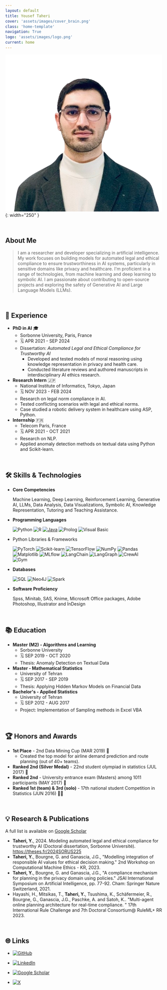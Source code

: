 ```yaml
---
layout: default
title: Yousef Taheri
cover: 'assets/images/cover_brain.png'
class: 'home-template'
navigation: True
logo: 'assets/images/logo.png'
current: home
---
```




<!--  Insert Your Photo Here -->
![Your Photo](/assets/images/portrait.png){: width="250" } <!-- Replace with your image path -->

<br>

## About Me
>I am a researcher and developer specializing in artificial intelligence. My work focuses on building models for automated legal and ethical compliance to ensure trustworthiness in AI systems, particularly in sensitive domains like privacy and healthcare. I'm proficient in a range of technologies, from machine learning and deep learning to symbolic AI. I am passionate about contributing to open-source projects and exploring the safety of Generative AI and Large Language Models (LLMs).

<br>

## 💼 Experience

*   **PhD in AI** 🎓
    *   Sorbonne University, Paris, France
    *   🗓️ APR 2021 - SEP 2024
    *   Dissertation: *Automated Legal and Ethical Compliance for Trustworthy AI*
        *   Developed and tested models of moral reasoning using knowledge representation in privacy and health care.
        *   Conducted literature reviews and authored manuscripts in interdisciplinary AI ethics research.
*   **Research Intern** 🇯🇵
    *   National Institute of Informatics, Tokyo, Japan
    *   🗓️ NOV 2023 - FEB 2024
    *   Research on legal norm compliance in AI.
    *   Tested conflicting scenarios with legal and ethical norms.
    *   Case studied a robotic delivery system in healthcare using ASP, Python.
*   **Internship** 🇫🇷
    *   Telecom Paris, France
    *   🗓️ APR 2021 - OCT 2021
    *   Research on NLP.
    *   Applied anomaly detection methods on textual data using Python and Scikit-learn.

<br>

## 🛠️ Skills & Technologies


*  **Core Competencies**

    Machine Learning, Deep Learning, Reinforcement Learning, Generative AI, LLMs, Data Analysis, Data Visualizations, Symbolic AI, Knowledge Representation, Tutoring and Teaching Assistance.

* **Programming Languages**

    ![Python](https://img.shields.io/badge/Python-3776AB?style=for-the-badge&logo=python&logoColor=white)
![R](https://img.shields.io/badge/R-276DC3?style=for-the-badge&logo=r&logoColor=white)
[![Java](https://img.shields.io/badge/Java-%23ED8B00.svg?style=for-the-badge&logo=openjdk&logoColor=white)](#)
![Prolog](https://img.shields.io/badge/Prolog-blue?style=for-the-badge)
![Visual Basic](https://img.shields.io/badge/Visual%20Basic-007ACC?style=for-the-badge&logo=visual-basic&logoColor=white)

* Python Libraries & Frameworks

    ![PyTorch](https://img.shields.io/badge/PyTorch-EE4C2C?style=for-the-badge&logo=pytorch&logoColor=white)
![Scikit-learn](https://img.shields.io/badge/Scikit_Learn-F7931E?style=for-the-badge&logo=scikit-learn&logoColor=white)
![TensorFlow](https://img.shields.io/badge/TensorFlow-FF6F00?style=for-the-badge&logo=tensorflow&logoColor=white)
![NumPy](https://img.shields.io/badge/Numpy-777BB4?style=for-the-badge&logo=numpy&logoColor=white)
![Pandas](https://img.shields.io/badge/Pandas-150458?style=for-the-badge&logo=pandas&logoColor=white)
![Matplotlib](https://custom-icon-badges.demolab.com/badge/Matplotlib-71D291?logo=matplotlib&logoColor=fff)
![MLflow](https://img.shields.io/badge/MLflow-000000?style=for-the-badge&logo=mlflow&logoColor=white)
![LangChain](https://img.shields.io/badge/LangChain-3498DB?logoColor=white)
![LangGraph](https://img.shields.io/badge/LangGraph-3498DB?logoColor=white)
![CrewAI](https://img.shields.io/badge/CrewAI-3498DB?logoColor=white)  
![Gym](https://img.shields.io/badge/Gym-3498DB?logoColor=white)



* **Databases**

    ![SQL](https://img.shields.io/badge/SQL-4479A1?logo=database&logoColor=white)
![Neo4J](https://img.shields.io/badge/Neo4j-008CC1?logo=neo4j&logoColor=white)
![Spark](https://img.shields.io/badge/SparkSQL-3498DB?logoColor=white)



* **Software Proficiency**

    Spss, Minitab, SAS, Knime, Microsoft Office packages, Adobe Photoshop, Illustrator and InDesign

<br>

## 📚 Education

*   **Master (M2) - Algorithms and Learning**
    *   Sorbonne University
    *   🗓️ SEP 2019 - OCT 2020
    *   Thesis: Anomaly Detection on Textual Data
*   **Master - Mathematical Statistics**
    *   University of Tehran
    *   🗓️ SEP 2017 - SEP 2019
    *   Thesis: Applying Hidden Markov Models on Financial Data
*   **Bachelor's - Applied Statistics**
    *   University of Tehran
    *   🗓️ SEP 2012 - AUG 2017
    *   Project: Implementation of Sampling methods in Excel VBA

<br>

## 🏆 Honors and Awards

*   **1st Place** - 2nd Data Mining Cup (MAR 2019) 🥇
    *   Created the top model for airline demand prediction and route planning (out of 40+ teams).
*   **Ranked 2nd (Silver Medal)** - 22nd student olympiad in statistics (JUL 2017) 🥈
*   **Ranked 2nd** - University entrance exam (Masters) among 1011 participants (MAY 2017) 🥈
*   **Ranked 1st (team) & 3rd (solo)** - 17th national student Competition in Statistics (JUN 2016) 🥇🥉

<br>

## 💡 Research & Publications

A full list is available on [Google Scholar](https://scholar.google.com/citations?user=YOUR_GOOGLE_SCHOLAR_ID) <!-- Replace with your actual Google Scholar ID -->

*   **Taheri, Y.**, 2024. Modeling automated legal and ethical compliance for trustworthy AI (Doctoral dissertation, Sorbonne Université). https://theses.fr/2024SORUS225
*   **Taheri, Y.**, Bourgne, G. and Ganascia, J.G., "Modelling integration of responsible AI values for ethical decision making." 2nd Workshop on Computational Machine Ethics - KR, 2023.
*   **Taheri, Y.**, Bourgne, G. and Ganascia, J.G., "A compliance mechanism for planning in the privacy domain using policies." JSAI International Symposium on Artificial Intelligence, pp. 77-92. Cham: Springer Nature Switzerland, 2021.
*   Hayashi, H., Mitsikas, T., **Taheri, Y.**, Tsushima, K., Schäfermeier, R., Bourgne, G., Ganascia, J.G., Paschke, A. and Satoh, K.. "Multi-agent online planning architecture for real-time compliance. " 17th International Rule Challenge and 7th Doctoral Consortium@ RuleML+ RR 2023.

<br>

## 🌐 Links

* [![GitHub](https://img.shields.io/badge/GitHub-%23121011.svg?logo=github&logoColor=white)](https://github.com/yousef-taheri)
* [![LinkedIn](https://custom-icon-badges.demolab.com/badge/LinkedIn-0A66C2?logo=linkedin-white&logoColor=fff)](https://www.linkedin.com/in/yousef-taheri-0403205a/?_l=en_US)
 
* [![Google Scholar](https://img.shields.io/badge/GoogleScholar-white?logo=googlescholar)](http://scholar.google.com/citations?user=IN72HckAAAAJ)
* [![X](https://img.shields.io/badge/X-blue?logo=x)](https://x.com/youseftaherii)

